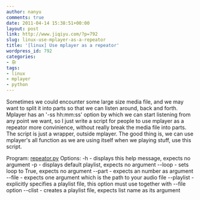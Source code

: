 ```yaml
---
author: nanyu
comments: true
date: 2011-04-14 15:38:51+00:00
layout: post
link: http://www.jiqiyu.com/?p=792
slug: linux-use-mplayer-as-a-repeator
title: '[linux] Use mplayer as a repeator'
wordpress_id: 792
categories:
- 杂
tags:
- linux
- mplayer
- python
---
```



Sometimes we could encounter some large size media file, and we may want to split it into parts so that we can listen around, back and forth. Mplayer has an '-ss hh:mm:ss' option by which we can start listening from any point we want, so I just write a script for people to use mplayer as a repeator more convinience, without really break the media file into parts. The script is just a wrapper, outside mplayer. The good thing is, we can use mplayer's all function as we are using itself when we playing stuff, use this script.






Program: [repeator.py](http://jiqiyu.com/codes/repeator.html) 
Options:
    -h - displays this help message, expects no argument
    -p - displays default playlist, expects no argument
    --loop - sets loop to True, expects no argument
    --part - expects an number as argument
    --file - expects one argument which is the path to your audio file
    --playlist - explicitly specifies a playlist file, this option must use together
                   with --file option
    --clist - creates a playlist file, expects list name as its argument

